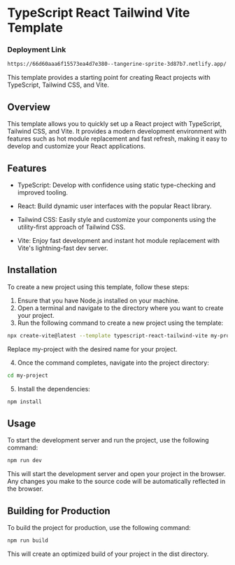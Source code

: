 # TypeScript React Tailwind Vite Template

### Deployment Link
```bash
https://66d60aaa6f15573ea4d7e380--tangerine-sprite-3d87b7.netlify.app/
```

This template provides a starting point for creating React projects with TypeScript, Tailwind CSS, and Vite.

## Overview

This template allows you to quickly set up a React project with TypeScript, Tailwind CSS, and Vite. It provides a modern development environment with features such as hot module replacement and fast refresh, making it easy to develop and customize your React applications.

## Features

- TypeScript: Develop with confidence using static type-checking and improved tooling.

- React: Build dynamic user interfaces with the popular React library.

- Tailwind CSS: Easily style and customize your components using the utility-first approach of Tailwind CSS.

- Vite: Enjoy fast development and instant hot module replacement with Vite's lightning-fast dev server.

## Installation

To create a new project using this template, follow these steps:

1. Ensure that you have Node.js installed on your machine.
2. Open a terminal and navigate to the directory where you want to create your project.
3. Run the following command to create a new project using the template:

```bash
npx create-vite@latest --template typescript-react-tailwind-vite my-project
```

Replace my-project with the desired name for your project.

4. Once the command completes, navigate into the project directory:

```bash
cd my-project
```

5. Install the dependencies:

```bash
npm install
```

## Usage

To start the development server and run the project, use the following command:

```bash
npm run dev
```

This will start the development server and open your project in the browser. Any changes you make to the source code will be automatically reflected in the browser.

## Building for Production

To build the project for production, use the following command:

```bash
npm run build
```

This will create an optimized build of your project in the dist directory.
